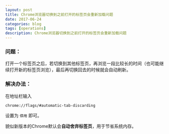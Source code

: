 ```yaml
---
layout: post
title: Chrome浏览器切换到之前打开的标签页会重新加载问题
date: 2017-06-24
categories: blog
tags: [operations]
description: Chrome浏览器切换到之前打开的标签页会重新加载问题
---
```


### 问题：

打开一个标签页之后，若切换到其他标签页，再浏览一段比较长的时间（也可能继续打开新的标签页浏览），最后再切换回去的时候就会自动刷新。

### 解决办法：

在地址栏输入

	chrome://flags/#automatic-tab-discarding

设置为 `停用` 即可。

貌似新版本的Chrome默认会**自动舍弃标签页**，用于节省系统内存。
